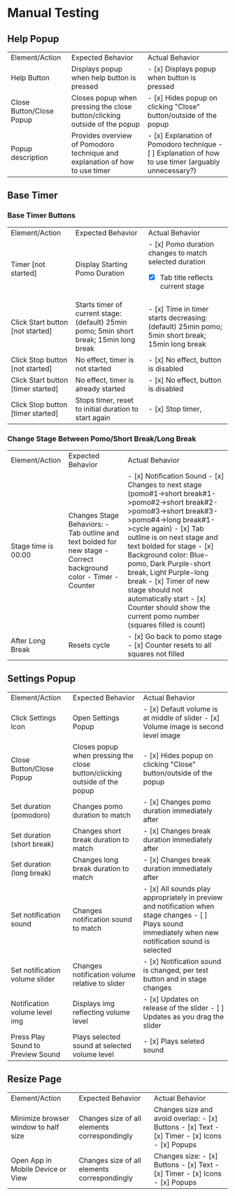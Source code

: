# Manual Testing

## Help Popup
<table>
 <tr>
   <td>Element/Action</td>
   <td>Expected Behavior</td>
   <td>Actual Behavior</td>
  </tr>
  <tr>
   <td>Help Button</td>
   <td>Displays popup when help button is pressed</td>
   <td>
   - [x] Displays popup when button is pressed</td>
  </tr>
  <tr>
   <td>Close Button/Close Popup</td>
   <td>Closes popup when pressing the close button/clicking outside of the popup</td>
   <td>
   - [x] Hides popup on clicking "Close" button/outside of the popup</td>
  </tr>
  <tr>
   <td>Popup description</td>
   <td>Provides overview of Pomodoro technique and explanation of how to use timer</td>
   <td>
   - [x] Explanation of Pomodoro technique
   - [ ] Explanation of how to use timer (arguably unnecessary?)</td>
  </tr>
</table>

## Base Timer
### Base Timer Buttons
<table>
  <tr>
   <td>Element/Action</td>
   <td>Expected Behavior</td>
   <td>Actual Behavior</td>
  </tr>
  <tr>
   <td>Timer [not started]</td>
   <td>Display Starting Pomo Duration</td>
   <td> 
   - [x] Pomo duration changes to match selected duration
   
   - [x] Tab title reflects current stage
  </td>
  </tr>
  <tr>
   <td>Click Start button [not started]</td>
   <td>Starts timer of current stage: (default) 25min pomo; 5min short break; 15min long break</td>
   <td>
   - [x] Time in timer starts decreasing: (default) 25min pomo; 5min short break; 15min long break</td>
  </tr>
  <tr>
   <td>Click Stop button [not started]</td>
   <td>No effect, timer is not started</td>
   <td>
   - [x] No effect, button is disabled</td>
  </tr>
  <tr>
   <td>Click Start button [timer started]</td>
   <td>No effect, timer is already started</td>
   <td>
   - [x] No effect, button is disabled</td>
  </tr>
  <tr>
   <td>Click Stop button [timer started]</td>
   <td>Stops timer, reset to initial duration to start again</td>
   <td>
   - [x] Stop timer, </td>
  </tr>
</table>

### Change Stage Between Pomo/Short Break/Long Break
<table>
 <tr>
   <td>Element/Action</td>
   <td>Expected Behavior</td>
   <td>Actual Behavior</td>
  </tr>
  <tr>
   <td>Stage time is 00:00</td>
   <td>Changes Stage Behaviors:
   - Tab outline and text bolded for new stage
   - Correct background color
   - Timer
   - Counter
  </td>
   <td>
    - [x] Notification Sound
    - [x] Changes to next stage (pomo#1->short break#1->pomo#2->short break#2->pomo#3->short break#3->pomo#4->long break#1->cycle again)
    - [x] Tab outline is on next stage and text bolded for stage
    - [x] Background color: Blue-pomo, Dark Purple-short break, Light Purple-long break
    - [x] Timer of new stage should not automatically start
    - [x] Counter should show the current pomo number (squares filled is count)
   </td>
   
  </tr>
  <tr>
   <td>After Long Break</td>
   <td>
   Resets cycle
   </td>
   <td>
    - [x] Go back to pomo stage
    - [x] Counter resets to all squares not filled
   </td>
  </tr>
</table>


## Settings Popup
<table>
  <tr>
   <td>Element/Action</td>
   <td>Expected Behavior</td>
   <td>Actual Behavior</td>
  </tr>
  <tr>
   <td>Click Settings Icon</td>
   <td>Open Settings Popup</td>
   <td>
   - [x] Default volume is at middle of slider
   - [x] Volume image is second level image
   </td>
  </tr>
  <tr>
   <td>Close Button/Close Popup</td>
   <td>Closes popup when pressing the close button/clicking outside of the popup</td>
   <td>
   - [x] Hides popup on clicking "Close" button/outside of the popup</td>
  </tr>
  <tr>
   <td>Set duration (pomodoro)</td>
   <td>Changes pomo duration to match</td>
   <td>
   - [x] Changes pomo duration immediately after</td>
  </tr>
  <tr>
   <td>Set duration (short break)</td>
   <td>Changes short break duration to match</td>
   <td>
   - [x] Changes break duration immediately after</td>
  </tr>
  <tr>
   <td>Set duration (long break)</td>
   <td>Changes long break duration to match</td>
   <td>
   - [x] Changes break duration immediately after</td>
  </tr>
  <tr>
   <td>Set notification sound</td>
   <td>Changes notification sound to match</td>
   <td>
   - [x] All sounds play appropriately in preview and notification when stage changes
   - [ ] Plays sound immediately when new notification sound is selected</td>
  </tr>
  <tr>
   <td>Set notification volume slider</td>
   <td>Changes notification volume relative to slider</td>
   <td>
   - [x] Notification sound is changed, per test button and in stage changes
   </td>
  </tr>
  <tr>
   <td>Notification volume level img</td>
   <td>Displays img reflecting volume level</td>
   <td>
   - [x] Updates on release of the slider
   - [ ] Updates as you drag the slider
   </td>
  </tr>
  <tr>
   <td>Press Play Sound to Preview Sound</td>
   <td>Plays selected sound at selected volume level</td>
   <td>
   - [x] Plays seleted sound
   </td>
  </table>


  ## Resize Page
<table>
  <tr>
   <td>Element/Action</td>
   <td>Expected Behavior</td>
   <td>Actual Behavior</td>
  </tr>
  <tr>
   <td>Minimize browser window to half size</td>
   <td>Changes size of all elements correspondingly</td>
   <td>Changes size and avoid overlap:
   - [x] Buttons
   - [x] Text
   - [x] Timer
   - [x] Icons
   - [x] Popups
  </td>
  </tr>
  <tr>
   <td>Open App in Mobile Device or View</td>
   <td>Changes size of all elements correspondingly</td>
   <td>Changes size:
   - [x] Buttons
   - [x] Text
   - [x] Timer
   - [x] Icons
   - [x] Popups
  </td>
  </tr>
  </table>
